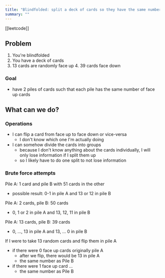 ```yaml
---
title: "Blindfolded: split a deck of cards so they have the same number of face up cards"
summary: ""
---
```

[[leetcode]]

## Problem
1. You're blindfolded
2. You have a deck of cards
3. 13 cards are randomly face up
    4. 39 cards face down

### Goal
* have 2 piles of cards such that each pile has the same number of face up cards


## What can we do?

### Operations

* I can flip a card from face up to face down or vice-versa
    * I don't know which one I'm actually doing
* I can somehow divide the cards into groups
    * because I don't know anything about the cards individually, I will only lose information if I split them up
    * so I likely have to do one split to not lose information

### Brute force attempts

Pile A: 1 card and pile B with 51 cards in the other
* possible result: 0-1 in pile A and 13 or 12 in pile B

Pile A: 2 cards, pile B: 50 cards
* 0, 1 or 2 in pile A and 13, 12, 11 in pile B

Pile A: 13 cards, pile B: 39 cards
* 0, ..., 13 in pile A and 13, … 0 in pile B

If I were to take 13 random cards and flip them in pile A
* if there were 0 face up cards originally pile A
    * after we flip, there would be 13 in pile A
    * the same number as Pile B
* if there were 1 face up card …
    * the same number as Pile B
